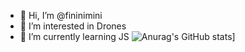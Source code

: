 - 👋 Hi, I’m @fininimini
- 👀 I’m interested in Drones
- 🌱 I’m currently learning JS
![Anurag's GitHub stats](https://github-readme-stats.vercel.app/api?username=fininimini&count_private=true&show_icons=true&theme&theme=transparent)]
